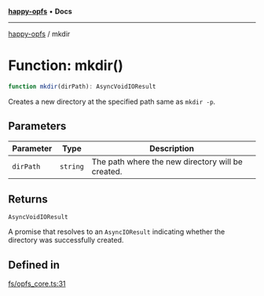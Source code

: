 [**happy-opfs**](../README.md) • **Docs**

***

[happy-opfs](../README.md) / mkdir

# Function: mkdir()

```ts
function mkdir(dirPath): AsyncVoidIOResult
```

Creates a new directory at the specified path same as `mkdir -p`.

## Parameters

| Parameter | Type | Description |
| ------ | ------ | ------ |
| `dirPath` | `string` | The path where the new directory will be created. |

## Returns

`AsyncVoidIOResult`

A promise that resolves to an `AsyncIOResult` indicating whether the directory was successfully created.

## Defined in

[fs/opfs\_core.ts:31](https://github.com/JiangJie/happy-opfs/blob/7bfec3b71684ddcf0fe3092672c66c9664776bcc/src/fs/opfs_core.ts#L31)
